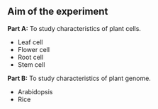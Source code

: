 ## Aim of the experiment

**Part A:** To study characteristics of plant cells.
- Leaf cell
- Flower cell
- Root cell
- Stem cell


**Part B:** To study characteristics of plant genome.
- Arabidopsis 
- Rice 